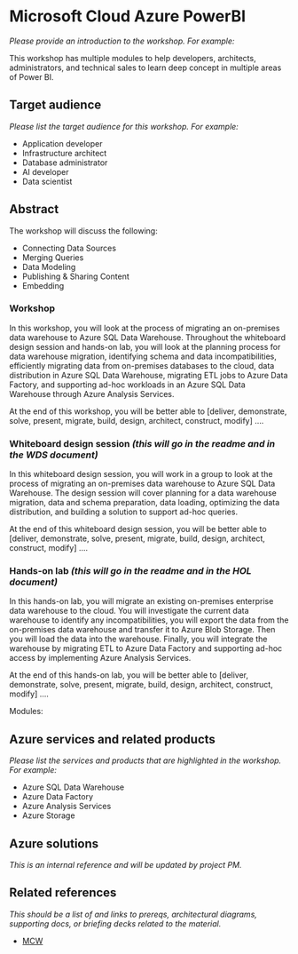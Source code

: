 # Microsoft Cloud Azure PowerBI
*Please provide an introduction to the workshop. For example:*

This workshop has multiple modules to help developers, architects, administrators, and technical sales to learn deep concept in multiple areas of Power BI.

## Target audience
*Please list the target audience for this workshop. For example:*
-	Application developer
-	Infrastructure architect
-	Database administrator
-	AI developer
-	Data scientist

## Abstract
The workshop will discuss the following:
-	Connecting Data Sources
-	Merging Queries
-	Data Modeling
-	Publishing & Sharing Content
-	Embedding

### Workshop
In this workshop, you will look at the process of migrating an on-premises data warehouse to Azure SQL Data Warehouse. Throughout the whiteboard design session and hands-on lab, you will look at the planning process for data warehouse migration, identifying schema and data incompatibilities, efficiently migrating data from on-premises databases to the cloud, data distribution in Azure SQL Data Warehouse, migrating ETL jobs to Azure Data Factory, and supporting ad-hoc workloads in an Azure SQL Data Warehouse through Azure Analysis Services.

At the end of this workshop, you will be better able to [deliver, demonstrate, solve, present, migrate, build, design, architect, construct, modify] ….

### Whiteboard design session *(this will go in the readme and in the WDS document)*
In this whiteboard design session, you will work in a group to look at the process of migrating an on-premises data warehouse to Azure SQL Data Warehouse. The design session will cover planning for a data warehouse migration, data and schema preparation, data loading, optimizing the data distribution, and building a solution to support ad-hoc queries.

At the end of this whiteboard design session, you will be better able to [deliver, demonstrate, solve, present, migrate, build, design, architect, construct, modify] ….

### Hands-on lab *(this will go in the readme and in the HOL document)*
In this hands-on lab, you will migrate an existing on-premises enterprise data warehouse to the cloud. You will investigate the current data warehouse to identify any incompatibilities, you will export the data from the on-premises data warehouse and transfer it to Azure Blob Storage. Then you will load the data into the warehouse. Finally, you will integrate the warehouse by migrating ETL to Azure Data Factory and supporting ad-hoc access by implementing Azure Analysis Services.

At the end of this hands-on lab, you will be better able to [deliver, demonstrate, solve, present, migrate, build, design, architect, construct, modify] ….

Modules:

## Azure services and related products
*Please list the services and products that are highlighted in the workshop. For example:*
-	Azure SQL Data Warehouse
-	Azure Data Factory
-	Azure Analysis Services
-	Azure Storage

## Azure solutions
*This is an internal reference and will be updated by project PM.*

## Related references
*This should be a list of and links to prereqs, architectural diagrams, supporting docs, or briefing decks related to the material.* 
- [MCW](https://github.com/Microsoft/MCW)

